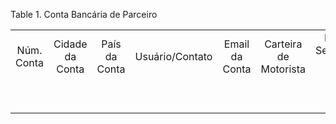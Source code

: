 <div id="d144212e1" class="table">

<div class="table-title">

Table 1. Conta Bancária de
Parceiro

</div>

<div class="table-contents">

|            |                 |               |                 |                |                       |                                 |               |                 |              |              |                        |           |       |                      |                            |                          |              |              |        |                   |                       |                                      |      |       |                     |                |                    |
| :--------: | :-------------: | :-----------: | :-------------: | :------------: | :-------------------: | :-----------------------------: | :-----------: | :-------------: | :----------: | :----------: | :--------------------: | :-------: | :---: | :------------------: | :------------------------: | :----------------------: | :----------: | :----------: | :----: | :---------------: | :-------------------: | :----------------------------------: | :--: | :---: | :-----------------: | :------------: | :----------------: |
| Núm. Conta | Cidade da Conta | País da Conta | Usuário/Contato | Email da Conta | Carteira de Motorista | Núm.de Seguridade Social (INSS) | Nome da Conta | Estado da Conta | Rua da Conta | CEP da Conta | Tipo de Conta Bancária | Uso Conta | Banco | Parceiro de Negócios | Conta Bancária de Parceiro | Processador de Pagamento | Validade Mês | Validade Ano | Número | Cartão de Crédito | Código de Verificação | ID do Perfil de Pagamento do Cliente | IBAN |  CCA  | Endereço Verificado | CEP Verificado | Número de Rastreio |
|            |                 |               |                 |                |                       |                                 |  Cust1 Acct1  |                 |              |              |                        |           |       |         117          |            100             |                          |      0       |     2000     |        |                   |                       |                                      |      | false |                     |                |                    |

</div>

</div>
